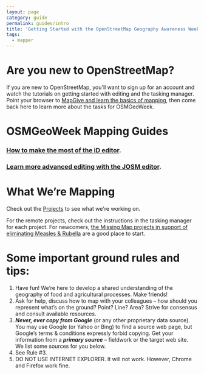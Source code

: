 ```yaml
---
layout: page
category: guide
permalink: guides/intro
title: 'Getting Started with the OpenStreetMap Geography Awareness Week!'
tags:
  - mapper
---
```


# Are you new to OpenStreetMap?

If you are new to OpenStreetMap, you'll want to sign up for an account and watch the tutorials on getting started with editing and the tasking manager. Point your browser to <a href="http://mapgive.state.gov/learn-to-map/">MapGive and learn the basics of mapping</a>, then come back here to learn more about the tasks for OSMGeoWeek.

# OSMGeoWeek Mapping Guides

### <a href="{{site.baseurl}}/plan/id-editor/">How to make the most of the iD editor</a>. 

### <a href="{{site.baseurl}}/plan/josm-editor/">Learn more advanced editing with the JOSM editor</a>.

# What We’re Mapping

Check out the <a href="{{site.baseurl}}/projects/">Projects</a> to see what we're working on.

For the remote projects, check out the instructions in the tasking manager for each project. For newcomers, <a href="{{site.baseurl}}/project/missingmaps-malawi">the Missing Map projects in support of eliminating Measles & Rubella</a> are a good place to start.

# Some important ground rules and tips:

1. Have fun! We’re here to develop a shared understanding of the geography of food and agricultural processes. Make friends!
2. Ask for help, discuss how to map with your colleagues – how should you represent what’s on the ground? Point? Line? Area? Strive for consensus and consult available resources. 
3. ***Never, ever copy from Google*** (or any other proprietary data source). You may use Google (or Yahoo or Bing) to find a source web page, but Google’s terms & conditions expressly forbid copying. Get your information from a ***primary source*** – fieldwork or the target web site. We list some sources for you below.
4. See Rule #3. 
5. DO NOT USE INTERNET EXPLORER. It will not work. However, Chrome and Firefox work fine.
